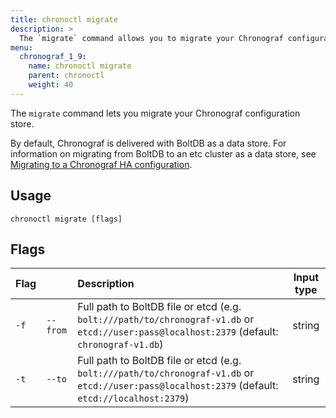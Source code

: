 ```yaml
---
title: chronoctl migrate
description: >
  The `migrate` command allows you to migrate your Chronograf configuration store.
menu:
  chronograf_1_9:
    name: chronoctl migrate
    parent: chronoctl
    weight: 40
---
```


The `migrate` command lets you migrate your Chronograf configuration store.

By default, Chronograf is delivered with BoltDB as a data store. For information on migrating from BoltDB to an etc cluster as a data store,
see [Migrating to a Chronograf HA configuration](/chronograf/v1.9/administration/migrate-to-high-availability).

## Usage
```
chronoctl migrate [flags]
```

## Flags
| Flag |          | Description                                                                                                                                       | Input type  |
|:---- |:---      |:-----------                                                                                                                                       |:----------: |
| `-f` | `--from` | Full path to BoltDB file or etcd (e.g. `bolt:///path/to/chronograf-v1.db` or `etcd://user:pass@localhost:2379` (default: `chronograf-v1.db`)      | string      |
| `-t` | `--to`   | Full path to BoltDB file or etcd (e.g. `bolt:///path/to/chronograf-v1.db` or `etcd://user:pass@localhost:2379` (default: `etcd://localhost:2379`) | string      |
